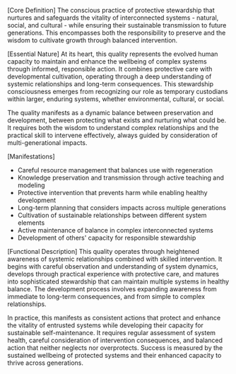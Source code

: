 [Core Definition]
The conscious practice of protective stewardship that nurtures and safeguards the vitality of interconnected systems - natural, social, and cultural - while ensuring their sustainable transmission to future generations. This encompasses both the responsibility to preserve and the wisdom to cultivate growth through balanced intervention.

[Essential Nature]
At its heart, this quality represents the evolved human capacity to maintain and enhance the wellbeing of complex systems through informed, responsible action. It combines protective care with developmental cultivation, operating through a deep understanding of systemic relationships and long-term consequences. This stewardship consciousness emerges from recognizing our role as temporary custodians within larger, enduring systems, whether environmental, cultural, or social.

The quality manifests as a dynamic balance between preservation and development, between protecting what exists and nurturing what could be. It requires both the wisdom to understand complex relationships and the practical skill to intervene effectively, always guided by consideration of multi-generational impacts.

[Manifestations]
- Careful resource management that balances use with regeneration
- Knowledge preservation and transmission through active teaching and modeling
- Protective intervention that prevents harm while enabling healthy development
- Long-term planning that considers impacts across multiple generations
- Cultivation of sustainable relationships between different system elements
- Active maintenance of balance in complex interconnected systems
- Development of others' capacity for responsible stewardship

[Functional Description]
This quality operates through heightened awareness of systemic relationships combined with skilled intervention. It begins with careful observation and understanding of system dynamics, develops through practical experience with protective care, and matures into sophisticated stewardship that can maintain multiple systems in healthy balance. The development process involves expanding awareness from immediate to long-term consequences, and from simple to complex relationships.

In practice, this manifests as consistent actions that protect and enhance the vitality of entrusted systems while developing their capacity for sustainable self-maintenance. It requires regular assessment of system health, careful consideration of intervention consequences, and balanced action that neither neglects nor overprotects. Success is measured by the sustained wellbeing of protected systems and their enhanced capacity to thrive across generations.